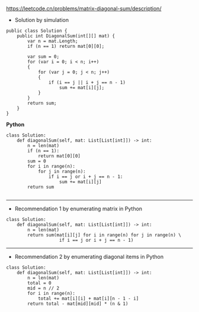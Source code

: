https://leetcode.cn/problems/matrix-diagonal-sum/description/ 

- Solution by simulation
```
public class Solution {
    public int DiagonalSum(int[][] mat) {
        var n = mat.Length;
        if (n == 1) return mat[0][0];

        var sum = 0;
        for (var i = 0; i < n; i++)
        {
            for (var j = 0; j < n; j++)
            {
                if (i == j || i + j == n - 1)
                    sum += mat[i][j];
            }
        }
        return sum;
    }
}
```
**Python**
```
class Solution:
    def diagonalSum(self, mat: List[List[int]]) -> int:
        n = len(mat)
        if (n == 1):
            return mat[0][0]
        sum = 0
        for i in range(n):
            for j in range(n):
                if i == j or i + j == n - 1:
                    sum += mat[i][j]
        return sum
        
```

---

- Recommendation 1 by enumerating matrix in Python
```
class Solution:
    def diagonalSum(self, mat: List[List[int]]) -> int:
        n = len(mat)
        return sum(mat[i][j] for i in range(n) for j in range(n) \
                    if i == j or i + j == n - 1)
```

---

- Recommendation 2 by enumerating diagonal items in Python
```
class Solution:
    def diagonalSum(self, mat: List[List[int]]) -> int:
        n = len(mat)
        total = 0
        mid = n // 2
        for i in range(n):
            total += mat[i][i] + mat[i][n - 1 - i]
        return total - mat[mid][mid] * (n & 1)
```
